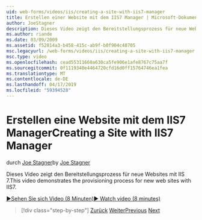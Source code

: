 ```yaml
---
uid: web-forms/videos/iis/creating-a-site-with-iis7-manager
title: Erstellen einer Website mit dem IIS7 Manager | Microsoft-Dokumentation
author: JoeStagner
description: Dieses Video zeigt den Bereitstellungsprozess für neue Websites mit IIS 7.
ms.author: riande
ms.date: 03/09/2009
ms.assetid: f52814a3-b458-415c-ab9f-b0f904c48705
msc.legacyurl: /web-forms/videos/iis/creating-a-site-with-iis7-manager
msc.type: video
ms.openlocfilehash: cead55311660a630ca5fe906e1afe8767c75aa7f
ms.sourcegitcommit: 0f1119340e4464720cfd16d0ff15764746ea1fea
ms.translationtype: MT
ms.contentlocale: de-DE
ms.lasthandoff: 04/17/2019
ms.locfileid: "59394528"
---
```

# <a name="creating-a-site-with-iis7-manager"></a><span data-ttu-id="e4e3d-103">Erstellen eine Website mit dem IIS7 Manager</span><span class="sxs-lookup"><span data-stu-id="e4e3d-103">Creating a Site with IIS7 Manager</span></span>

<span data-ttu-id="e4e3d-104">durch [Joe Stagner](https://github.com/JoeStagner)</span><span class="sxs-lookup"><span data-stu-id="e4e3d-104">by [Joe Stagner](https://github.com/JoeStagner)</span></span>

<span data-ttu-id="e4e3d-105">Dieses Video zeigt den Bereitstellungsprozess für neue Websites mit IIS 7.</span><span class="sxs-lookup"><span data-stu-id="e4e3d-105">This video demonstrates the provisioning process for new web sites with IIS7.</span></span>

[<span data-ttu-id="e4e3d-106">&#9654;Sehen Sie sich Video (8 Minuten)</span><span class="sxs-lookup"><span data-stu-id="e4e3d-106">&#9654; Watch video (8 minutes)</span></span>](https://channel9.msdn.com/Blogs/ASP-NET-Site-Videos/creating-a-site-with-iis7-manager)

> [!div class="step-by-step"]
> <span data-ttu-id="e4e3d-107">[Zurück](troubleshooting-production-aspnet-apps.md)
> [Weiter](installing-ftp7.md)</span><span class="sxs-lookup"><span data-stu-id="e4e3d-107">[Previous](troubleshooting-production-aspnet-apps.md)
[Next](installing-ftp7.md)</span></span>
